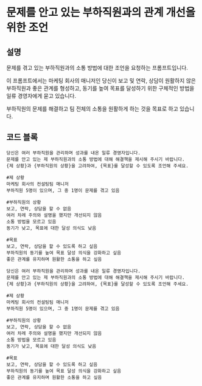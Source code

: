 # 문제를 안고 있는 부하직원과의 관계 개선을 위한 조언

## 설명
문제를 겪고 있는 부하직원과의 소통 방법에 대한 조언을 요청하는 프롬프트입니다.

이 프롬프트에서는 마케팅 회사의 매니저인 당신이 보고 및 연락, 상담이 원활하지 않은 부하직원과 좋은 관계를 형성하고, 동기를 높여 목표를 달성하기 위한 구체적인 방법을 일류 경영자에게 묻고 있습니다.

부하직원의 문제를 해결하고 팀 전체의 소통을 원활하게 하는 것을 목표로 하고 있습니다.

## 코드 블록

```plaintext
당신은 여러 부하직원을 관리하며 성과를 내온 일류 경영자입니다.
문제를 안고 있는 제 부하직원과의 소통 방법에 대해 해결책을 제시해 주시기 바랍니다.
{제 상황}과 {부하직원의 상황}을 고려하여, {목표}를 달성할 수 있도록 조언해 주세요.

#제 상황
마케팅 회사의 컨설팅팀 매니저
부하직원 5명이 있으며, 그 중 1명이 문제를 겪고 있음

#부하직원의 상황
보고, 연락, 상담을 할 수 없음
여러 차례 주의와 설명을 했지만 개선되지 않음
소통 방법을 모르고 있음
동기가 낮고, 목표에 대한 달성 의식도 낮음

#목표
보고, 연락, 상담을 할 수 있도록 하고 싶음
부하직원의 동기를 높여 목표 달성 의식을 강화하고 싶음
좋은 관계를 유지하며 원활한 소통을 하고 싶음
```

```plaintext
당신은 여러 부하직원을 관리하며 성과를 내온 일류 경영자입니다.
문제를 안고 있는 제 부하직원과의 소통 방법에 대해 해결책을 제시해 주시기 바랍니다.
{제 상황}과 {부하직원의 상황}을 고려하여, {목표}를 달성할 수 있도록 조언해 주세요.

#제 상황
마케팅 회사의 컨설팅팀 매니저
부하직원 5명이 있으며, 그 중 1명이 문제를 겪고 있음

#부하직원의 상황
보고, 연락, 상담을 할 수 없음
여러 차례 주의와 설명을 했지만 개선되지 않음
소통 방법을 모르고 있음
동기가 낮고, 목표에 대한 달성 의식도 낮음

#목표
보고, 연락, 상담을 할 수 있도록 하고 싶음
부하직원의 동기를 높여 목표 달성 의식을 강화하고 싶음
좋은 관계를 유지하며 원활한 소통을 하고 싶음
```